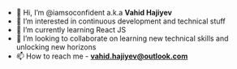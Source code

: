 - 👋 Hi, I’m @iamsoconfident a.k.a **Vahid Hajiyev**
- 👀 I’m interested in continuous development and technical stuff
- 🌱 I’m currently learning React JS
- 💞️ I’m looking to collaborate on learning new technical skills and unlocking new horizons 
- 📫 How to reach me - **vahid.hajiyev@outlook.com**

<!---
iamsoconfident/iamsoconfident is a ✨ special ✨ repository because its `README.md` (this file) appears on your GitHub profile.
You can click the Preview link to take a look at your changes.
--->

